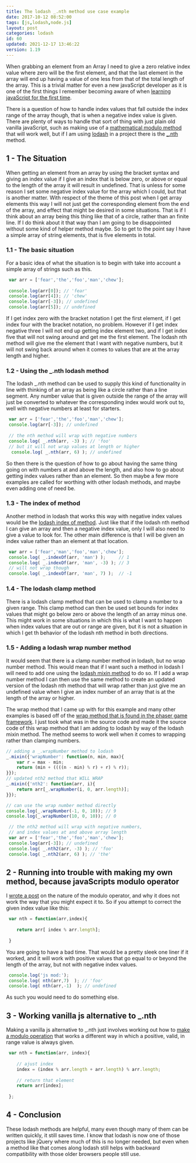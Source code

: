 ```yaml
---
title: The lodash _.nth method use case example
date: 2017-10-12 08:52:00
tags: [js,lodash,node.js]
layout: post
categories: lodash
id: 60
updated: 2021-12-17 13:46:22
version: 1.19
---
```


When grabbing an element from an Array I need to give a zero relative index value where zero will be the first element, and that the last element in the array will end up having a value of one less from that of the total length of the array. This is a trivial matter for even a new javaScript developer as it is one of the first things I remember becoming aware of when [learning javaScript for the first time](/2018/11/27/js-getting-started/). 

There is a question of how to handle index values that fall outside the index range of the array though, that is when a negative index value is given. There are plenty of ways to handle that sort of thing with just plain old vanilla javaScript, such as making use of a [mathematical modulo method](https://en.wikipedia.org/wiki/Modulo_operation#Common_pitfalls) that will work well, but if I am using  [lodash](https://lodash.com/) in a project there is the [\_.nth](https://lodash.com/docs/4.17.4#nth) method.

<!-- more -->

## 1 - The Situation

When getting an element from an array by using the bracket syntax and giving an index value if I give an index that is below zero, or above or equal to the length of the array it will result in undefined. That is unless for some reason I set some negative index value for the array which I could, but that is another matter. With respect of the theme of this post when I get array elements this way I will not just get the corresponding element from the end of the array, and effect that might be desired in some situations.
That is if I think about an array being this thing like that of a circle, rather than an finite line. If I do think about it that way than I am going to be disappointed without some kind of helper method maybe. So to get to the point say I have a simple array of string elements, that is five elements in total.

### 1.1 - The basic situation

For a basic idea of what the situation is to begin with take into account a simple array of strings such as this.

```js
 var arr = ['fear','the','foo','man','chew'];
 
 console.log(arr[0]); // 'fear'
 console.log(arr[4]); // 'chew'
 console.log(arr[-3]); // undefined
 console.log(arr[5]); // undefined
```

If I get index zero with the bracket notation I get the first element, if I get index four with the bracket notation, no problem. However if I get index negative three I will not end up getting index element two, and if I get index five that will not swing around and get me the first element. The lodash nth method will give me the element that I want with negative numbers, but it will not swing back around when it comes to values that are at the array length and higher.

### 1.2 - Using the \_.nth lodash method

The lodash \_.nth method can be used to supply this kind of functionality in line with thinking of an array as being like a circle rather than a line segment. Any number value that is given outside the range of the array will just be converted to whatever the corresponding index would work out to, well with negative numbers at least for starters.

```js
 var arr = ['fear','the','foo','man','chew'];
 console.log(arr[-3]); // undefined
 
 // the nth method will wrap with negative numbers
 console.log( _.nth(arr, -3) ); // 'foo'
 // but it will not wrap values at length or higher
  console.log( _.nth(arr, 6) ); // undefined
```

So then there is the question of how to go about having the same thing going on with numbers at and above the length, and also how to go about getting index values rather than an element. So then maybe a few more examples are called for worthing with other lodash methods, and maybe even adding one of need be.

### 1.3 - The index of method

Another method in lodash that works this way with negative index values would be the [lodash index of method](/2019/06/26/lodash_indexof/). Just like that if the lodash nth method I can give an array and then a negative index value, only I will also need to give a value to look for. The other main difference is that I will be given an index value rather than an element at that location.

```js
 var arr = ['fear','man','foo','man','chew'];
 console.log( _.indexOf(arr, 'man') );     // 1
 console.log( _.indexOf(arr, 'man', -3) ); // 3
 // will not wrap though
 console.log( _.indexOf(arr, 'man', 7) );  // -1
```

### 1.4 - The lodash clamp method

There is a lodash clamp method that can be used to clamp a number to a given range. This clamp method can then be used set bounds for index values that might go below zero or above the length of an array minus one. This might work in some situations in which this is what I want to happen when index values that are out or range are given, but it is not a situation in which I get th behavior of the lodash nth method in both directions.

### 1.5 - Adding a lodash wrap number method

It would seem that there is a clamp number method in lodash, but no wrap number method. This would mean that if I want such a method in lodash I will need to add one using the [lodash mixin method](/2018/01/31/lodash_mixin/) to do so. If I add a wrap number method I can then use the same method to create an updated version of the lodash nth method that will wrap rather than just give me an undefined value when I give an index number of an array that is at the length of the array or higher.

The wrap method that I came up with for this example and many other examples is based off of the [wrap method that is found in the phaser game framework](/2018/07/22/phaser-math-wrap-and-clamp/). I just took what was in the source code and made it the source code of this wrap method that I am adding to lodash by way of the lodash mixin method. The method seems to work well when it comes to wrapping rather than clamping numbers.

```js
// adding a _.wrapNumber method to lodash
_.mixin({'wrapNumber': function(n, min, max){
    var r = max - min;
    return (min + ((((n - min) % r) + r) % r));
}});
// updated nth2 method that WILL WRAP
_.mixin({'nth2': function(arr, i){
    return arr[_.wrapNumber(i, 0, arr.length)];
}});

// can use the wrap number method directly
console.log(_.wrapNumber(-1, 0, 10)); // 9
console.log(_.wrapNumber(10, 0, 10)); // 0

 // the nth2 method will wrap with negative numbers, 
 // and index values at and above array length
 var arr = ['fear','the','foo','man','chew'];
 console.log(arr[-3]); // undefined
 console.log( _.nth2(arr, -3) ); // 'foo'
 console.log( _.nth2(arr, 6) ); // 'the'
```

## 2 - Running into trouble with making my own method, because javaScripts modulo operator

I [wrote a post](/2017/09/02/js-whats-wrong-with-modulo/) on the nature of the modulo operator, and why it does not work the way that you might expect it to. So if you attempt to correct the given index value like this:

```js
 var nth = function(arr,index){
 
    return arr[ index % arr.length];
 
 }
```

You are going to have a bad time. That would be a pretty sleek one liner if it worked, and it will work with positive values that go equal to or beyond the length of the array, but not with negative index values.

```js
 console.log('js mod:');
 console.log( nth(arr,7)  ); // 'foo'
 console.log( nth(arr,-1)  ); // undefined
```

As such you would need to do something else.

## 3 - Working vanilla js alternative to \_.nth

Making a vanilla js alternative to \_.nth just involves working out how to [make a modulo operation](/2017/09/02/js-whats-wrong-with-modulo/) that works a different way in which a positive, valid, in range value is always given.

```js
 var nth = function(arr, index){
 
    // ajust index
    index = (index % arr.length + arr.length) % arr.length;
 
    // return that element
    return arr[index];
 
 };
```

## 4 - Conclusion

These lodash methods are helpful, many even though many of them can be written quickly, it still saves time. I know that lodash is now one of those projects like jQuery where much of this is no longer needed, but even when a method like that comes along lodash still helps with backward compatibility with those older browsers people still use.
